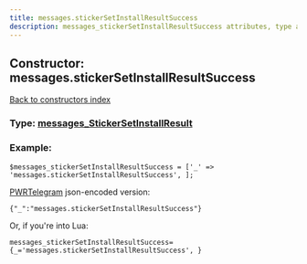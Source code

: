 ```yaml
---
title: messages.stickerSetInstallResultSuccess
description: messages_stickerSetInstallResultSuccess attributes, type and example
---
```

## Constructor: messages.stickerSetInstallResultSuccess  
[Back to constructors index](index.md)






### Type: [messages\_StickerSetInstallResult](../types/messages_StickerSetInstallResult.md)


### Example:

```
$messages_stickerSetInstallResultSuccess = ['_' => 'messages.stickerSetInstallResultSuccess', ];
```  

[PWRTelegram](https://pwrtelegram.xyz) json-encoded version:

```
{"_":"messages.stickerSetInstallResultSuccess"}
```


Or, if you're into Lua:  


```
messages_stickerSetInstallResultSuccess={_='messages.stickerSetInstallResultSuccess', }

```


